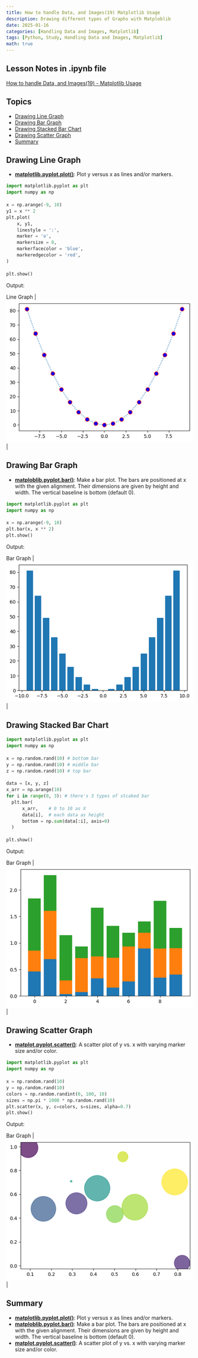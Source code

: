 ```yaml
---
title: How to handle Data, and Images(19) Matplotlib Usage
description: Drawing different types of Graphs with Matploblib
date: 2025-01-16
categories: [Handling Data and Images, Matplotlib]
tags: [Python, Study, Handling Data and Images, Matplotlib]
math: true
---
```


## Lesson Notes in .ipynb file

[How to handle Data, and Images(19) - Matplotlib Usage](https://github.com/hyeonukim/DataProcessing_ImageHandling/blob/main/How_to_handle_Data%2C_and_Images(19)_Matplotlib_Usage.ipynb)

## Topics

- [Drawing Line Graph](#drawing-line-graph)
- [Drawing Bar Graph](#drawing-bar-graph)
- [Drawing Stacked Bar Chart](#drawing-stacked-bar-chart)
- [Drawing Scatter Graph](#drawing-scatter-graph)
- [Summary](#summary)

## Drawing Line Graph
- [**matplotlib.pyplot.plot()**](https://matplotlib.org/stable/api/_as_gen/matplotlib.pyplot.plot.html): Plot y versus x as lines and/or markers.

```python
import matplotlib.pyplot as plt
import numpy as np

x = np.arange(-9, 10)
y1 = x ** 2
plt.plot(
    x, y1,
    linestyle = ':',
    marker = 'o',
    markersize = 8,
    markerfacecolor = 'blue',
    markeredgecolor = 'red',
)

plt.show()
```

Output: 

Line Graph |
![Desktop View](/assets/img/HandleImageData/19-1.png) |

## Drawing Bar Graph
- [**matploblib.pyplot.bar()**](https://matplotlib.org/stable/api/_as_gen/matplotlib.pyplot.bar.html): Make a bar plot. The bars are positioned at x with the given alignment. Their dimensions are given by height and width. The vertical baseline is bottom (default 0).

```python
import matplotlib.pyplot as plt
import numpy as np

x = np.arange(-9, 10)
plt.bar(x, x ** 2)
plt.show()
```

Output: 

Bar Graph |
![Desktop View](/assets/img/HandleImageData/19-2.png) |

## Drawing Stacked Bar Chart

```python
import matplotlib.pyplot as plt
import numpy as np

x = np.random.rand(10) # bottom bar
y = np.random.rand(10) # middle bar
z = np.random.rand(10) # top bar

data = [x, y, z]
x_arr = np.arange(10)
for i in range(0, 3): # there's 3 types of stcaked bar
  plt.bar(
      x_arr,    # 0 to 10 as X
      data[i],  # each data as height
      bottom = np.sum(data[:i], axis=0)
  )

plt.show()
```

Output: 

Bar Graph |
![Desktop View](/assets/img/HandleImageData/19-3.png) |

## Drawing Scatter Graph
- [**matplot.pyplot.scatter()**](https://matplotlib.org/stable/api/_as_gen/matplotlib.pyplot.scatter.html): A scatter plot of y vs. x with varying marker size and/or color.

```python
import matplotlib.pyplot as plt
import numpy as np

x = np.random.rand(10)
y = np.random.rand(10)
colors = np.random.randint(0, 100, 10)
sizes = np.pi * 1000 * np.random.rand(10)
plt.scatter(x, y, c=colors, s=sizes, alpha=0.7)
plt.show()
```

Output: 

Bar Graph |
![Desktop View](/assets/img/HandleImageData/19-4.png) |

## Summary

- [**matplotlib.pyplot.plot()**](https://matplotlib.org/stable/api/_as_gen/matplotlib.pyplot.plot.html): Plot y versus x as lines and/or markers.
- [**matploblib.pyplot.bar()**](https://matplotlib.org/stable/api/_as_gen/matplotlib.pyplot.bar.html): Make a bar plot. The bars are positioned at x with the given alignment. Their dimensions are given by height and width. The vertical baseline is bottom (default 0).
- [**matplot.pyplot.scatter()**](https://matplotlib.org/stable/api/_as_gen/matplotlib.pyplot.scatter.html): A scatter plot of y vs. x with varying marker size and/or color.
